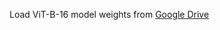 Load ViT-B-16 model weights from [Google Drive](https://drive.google.com/file/d/13E1Y5nPdGOKacBA25VxJdJVzo-gl_Ay5/view?usp=sharing)
